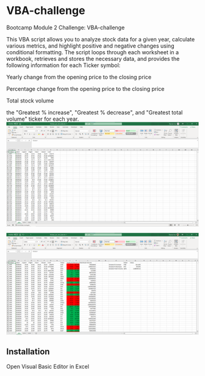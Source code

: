 # VBA-challenge
Bootcamp Module 2 Challenge: VBA-challenge 

This VBA script allows you to analyze stock data for a given year, calculate various metrics, and highlight positive and negative changes using conditional formatting. 
The script loops through each worksheet in a workbook, retrieves and stores the necessary data, and provides the following information for each Ticker symbol:

Yearly change from the opening price to the closing price

Percentage change from the opening price to the closing price

Total stock volume

the "Greatest % increase", "Greatest % decrease", and "Greatest total volume" ticker for each year.
![example0](https://github.com/wemlaztdj/VBA-challenge/blob/main/Screenshot%200.png)

![example1](https://github.com/wemlaztdj/VBA-challenge/blob/main/Screenshot%201.png)

## Installation
Open Visual Basic Editor in Excel
